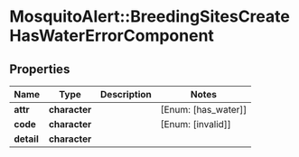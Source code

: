 # MosquitoAlert::BreedingSitesCreateHasWaterErrorComponent


## Properties
Name | Type | Description | Notes
------------ | ------------- | ------------- | -------------
**attr** | **character** |  | [Enum: [has_water]] 
**code** | **character** |  | [Enum: [invalid]] 
**detail** | **character** |  | 


